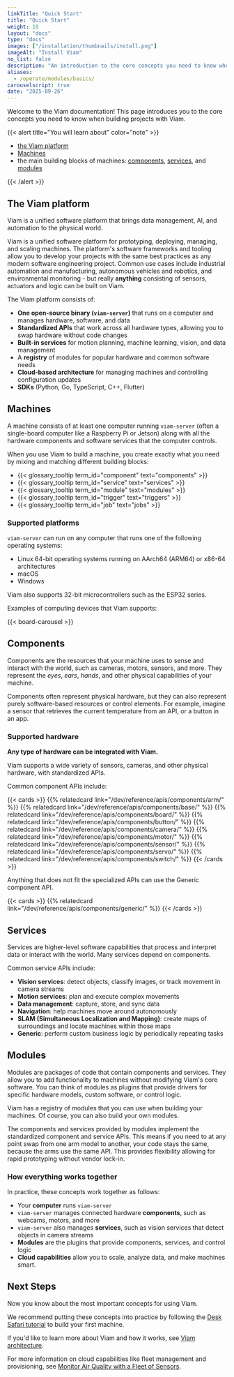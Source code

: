 ```yaml
---
linkTitle: "Quick Start"
title: "Quick Start"
weight: 10
layout: "docs"
type: "docs"
images: ["/installation/thumbnails/install.png"]
imageAlt: "Install Viam"
no_list: false
description: "An introduction to the core concepts you need to know when using Viam."
aliases:
  - /operate/modules/basics/
carouselscript: true
date: "2025-09-26"
---
```


Welcome to the Viam documentation! This page introduces you to the core concepts you need to know when building projects with Viam.

{{< alert title="You will learn about" color="note" >}}

- [the Viam platform](#the-viam-platform)
- [Machines](#machines)
- the main building blocks of machines: [components](#components), [services](#services), and [modules](#modules)

{{< /alert >}}

## The Viam platform

Viam is a unified software platform that brings data management, AI, and automation to the physical world.

Viam is a unified software platform for prototyping, deploying, managing, and scaling machines.
The platform's software frameworks and tooling allow you to develop your projects with the same best practices as any modern software engineering project.
Common use cases include industrial automation and manufacturing, autonomous vehicles and robotics, and environmental monitoring - but really **anything** consisting of sensors, actuators and logic can be built on Viam.

The Viam platform consists of:

- **One open-source binary (`viam-server`)** that runs on a computer and manages hardware, software, and data
- **Standardized APIs** that work across all hardware types, allowing you to swap hardware without code changes
- **Built-in services** for motion planning, machine learning, vision, and data management
- A **registry** of modules for popular hardware and common software needs
- **Cloud-based architecture** for managing machines and controlling configuration updates
- **SDKs** (Python, Go, TypeScript, C++, Flutter)

## Machines

A machine consists of at least one computer running `viam-server` (often a single-board computer like a Raspberry Pi or Jetson) along with all the hardware components and software services that the computer controls.

When you use Viam to build a machine, you create exactly what you need by mixing and matching different building blocks:

- {{< glossary_tooltip term_id="component" text="components" >}}
- {{< glossary_tooltip term_id="service" text="services" >}}
- {{< glossary_tooltip term_id="module" text="modules" >}}
- {{< glossary_tooltip term_id="trigger" text="triggers" >}}
- {{< glossary_tooltip term_id="job" text="jobs" >}}

### Supported platforms

`viam-server` can run on any computer that runs one of the following operating systems:

- Linux 64-bit operating systems running on AArch64 (ARM64) or x86-64 architectures
- macOS
- Windows

Viam also supports 32-bit microcontrollers such as the ESP32 series.

Examples of computing devices that Viam supports:

{{< board-carousel >}}

## Components

Components are the resources that your machine uses to sense and interact with the world, such as cameras, motors, sensors, and more.
They represent the _eyes_, _ears_, _hands_, and other physical capabilities of your machine.

Components often represent physical hardware, but they can also represent purely software-based resources or control elements.
For example, imagine a sensor that retrieves the current temperature from an API, or a button in an app.

### Supported hardware

**Any type of hardware can be integrated with Viam.**

Viam supports a wide variety of sensors, cameras, and other physical hardware, with standardized APIs.

Common component APIs include:

{{< cards >}}
{{% relatedcard link="/dev/reference/apis/components/arm/" %}}
{{% relatedcard link="/dev/reference/apis/components/base/" %}}
{{% relatedcard link="/dev/reference/apis/components/board/" %}}
{{% relatedcard link="/dev/reference/apis/components/button/" %}}
{{% relatedcard link="/dev/reference/apis/components/camera/" %}}
{{% relatedcard link="/dev/reference/apis/components/motor/" %}}
{{% relatedcard link="/dev/reference/apis/components/sensor/" %}}
{{% relatedcard link="/dev/reference/apis/components/servo/" %}}
{{% relatedcard link="/dev/reference/apis/components/switch/" %}}
{{< /cards >}}

Anything that does not fit the specialized APIs can use the Generic component API.

{{< cards >}}
{{% relatedcard link="/dev/reference/apis/components/generic/" %}}
{{< /cards >}}

## Services

Services are higher-level software capabilities that process and interpret data or interact with the world.
Many services depend on components.

Common service APIs include:

- **Vision services**: detect objects, classify images, or track movement in camera streams
- **Motion services**: plan and execute complex movements
- **Data management**: capture, store, and sync data
- **Navigation**: help machines move around autonomously
- **SLAM (Simultaneous Localization and Mapping)**: create maps of surroundings and locate machines within those maps
- **Generic**: perform custom business logic by periodically repeating tasks

## Modules

Modules are packages of code that contain components and services.
They allow you to add functionality to machines without modifying Viam's core software.
You can think of modules as plugins that provide drivers for specific hardware models, custom software, or control logic.

Viam has a registry of modules that you can use when building your machines.
Of course, you can also build your own modules.

The components and services provided by modules implement the standardized component and service APIs.
This means if you need to at any point swap from one arm model to another, your code stays the same, because the arms use the same API.
This provides flexibility allowing for rapid prototyping without vendor lock-in.

### How everything works together

In practice, these concepts work together as follows:

- Your **computer** runs `viam-server`
- `viam-server` manages connected hardware **components**, such as webcams, motors, and more
- `viam-server` also manages **services**, such as vision services that detect objects in camera streams
- **Modules** are the plugins that provide components, services, and control logic
- **Cloud capabilities** allow you to scale, analyze data, and make machines smart.

## Next Steps

Now you know about the most important concepts for using Viam.

We recommend putting these concepts into practice by following the [Desk Safari tutorial](/operate/hello-world/tutorial-desk-safari/) to build your first machine.

If you'd like to learn more about Viam and how it works, see [Viam architecture](/operate/reference/architecture/).

For more information on cloud capabilities like fleet management and provisioning, see [Monitor Air Quality with a Fleet of Sensors](/tutorials/control/air-quality-fleet/).
